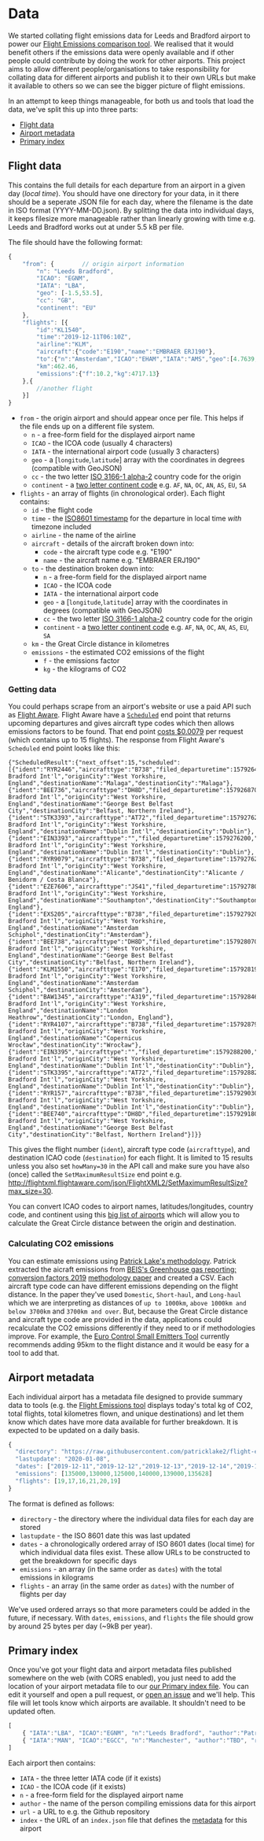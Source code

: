 # Data

We started collating flight emissions data for Leeds and Bradford airport to power our [Flight Emissions comparison tool](https://patricklake2.github.io/flight-emissions/). We realised that it would benefit others if the emissions data were openly available and if other people could contribute by doing the work for other airports. This project aims to allow different people/organisations to take responsibility for collating data for different airports and publish it to their own URLs but make it available to others so we can see the bigger picture of flight emissions.

In an attempt to keep things manageable, for both us and tools that load the data, we've split this up into three parts:

* [Flight data](#flight-data)
* [Airport metadata](#airport-metadata)
* [Primary index](#primary-index)

## Flight data

This contains the full details for each departure from an airport in a given day (*local time*). You should have one directory for your data, in it there should be a seperate JSON file for each day, where the filename is the date in ISO format (YYYY-MM-DD.json). By splitting the data into individual days, it keeps filesize more manageable rather than linearly growing with time e.g. Leeds and Bradford works out at under 5.5 kB per file.

The file should have the following format:

```javascript
{
	"from": {        // origin airport information
		"n": "Leeds Bradford",
		"ICAO": "EGNM",
		"IATA": "LBA",
		"geo": [-1.5,53.5],
		"cc": "GB",
		"continent": "EU"
	},
	"flights": [{
		"id":"KL1540",
		"time":"2019-12-11T06:10Z",
		"airline":"KLM",
		"aircraft":{"code":"E190","name":"EMBRAER ERJ190"},
		"to":{"n":"Amsterdam","ICAO":"EHAM","IATA":"AMS","geo":[4.7639,52.3086],"cc":"NL","continent":"EU" },
		"km":462.46,
		"emissions":{"f":10.2,"kg":4717.13}
	},{
		//another flight 
	}]
}
```

* `from` - the origin airport and should appear once per file. This helps if the file ends up on a different file system.
  * `n` - a free-form field for the displayed airport name
  * `ICAO` - the ICOA code (usually 4 characters)
  * `IATA` - the international airport code (usually 3 characters)
  * `geo` - a [`longitude`,`latitude`] array with the coordinates in degrees (compatible with GeoJSON)
  * `cc` - the two letter [ISO 3166-1 alpha-2](https://en.wikipedia.org/wiki/ISO_3166-1_alpha-2) country code for the origin
  * `continent` - a [two letter continent code](https://datahub.io/core/continent-codes) e.g. `AF`, `NA`, `OC`, `AN`, `AS`, `EU`, `SA`
* `flights` - an array of flights (in chronological order). Each flight contains:
  * `id` - the flight code
  * `time` - the [ISO8601 timestamp](https://en.wikipedia.org/wiki/ISO_8601) for the departure in local time *with* timezone included
  * `airline` - the name of the airline
  * `aircraft` - details of the aircraft broken down into:
    * `code` - the aircraft type code e.g. "E190"
    * `name` - the aircraft name e.g. "EMBRAER ERJ190"
  * `to` - the destination broken down into:
    * `n` - a free-form field for the displayed airport name
    * `ICAO` - the ICOA code
    * `IATA` - the international airport code
    * `geo` - a [`longitude`,`latitude`] array with the coordinates in degrees (compatible with GeoJSON)
    * `cc` - the two letter [ISO 3166-1 alpha-2](https://en.wikipedia.org/wiki/ISO_3166-1_alpha-2) country code for the origin
    * `continent` - a [two letter continent code](https://datahub.io/core/continent-codes) e.g. `AF`, `NA`, `OC`, `AN`, `AS`, `EU`, `SA`
  * `km` - the Great Circle distance in kilometres
  * `emissions` - the estimated CO2 emissions of the flight
    * `f` - the emissions factor
    * `kg` - the kilograms of CO2
    
### Getting data

You could perhaps scrape from an airport's website or use a paid API such as [Flight Aware](https://uk.flightaware.com/commercial/flightxml/). Flight Aware have a [`Scheduled`](https://uk.flightaware.com/commercial/flightxml/explorer/#op_Scheduled) end point that returns upcoming departures and gives aircraft type codes which then allows emissions factors to be found. That end point [costs $0.0079](https://uk.flightaware.com/commercial/flightxml/pricing_class.rvt) per request (which contains up to 15 flights). The response from Flight Aware's `Scheduled` end point looks like this:

```
{"ScheduledResult":{"next_offset":15,"scheduled":[{"ident":"RYR2446","aircrafttype":"B738","filed_departuretime":1579264200,"estimatedarrivaltime":1579274100,"origin":"EGNM","destination":"LEMG","originName":"Leeds Bradford Int'l","originCity":"West Yorkshire, England","destinationName":"Malaga","destinationCity":"Malaga"},{"ident":"BEE736","aircrafttype":"DH8D","filed_departuretime":1579268700,"estimatedarrivaltime":1579271100,"origin":"EGNM","destination":"EGAC","originName":"Leeds Bradford Int'l","originCity":"West Yorkshire, England","destinationName":"George Best Belfast City","destinationCity":"Belfast, Northern Ireland"},{"ident":"STK3393","aircrafttype":"AT72","filed_departuretime":1579276200,"estimatedarrivaltime":1579279800,"origin":"EGNM","destination":"EIDW","originName":"Leeds Bradford Int'l","originCity":"West Yorkshire, England","destinationName":"Dublin Int'l","destinationCity":"Dublin"},{"ident":"EIN3393","aircrafttype":"","filed_departuretime":1579276200,"estimatedarrivaltime":1579279800,"origin":"EGNM","destination":"EIDW","originName":"Leeds Bradford Int'l","originCity":"West Yorkshire, England","destinationName":"Dublin Int'l","destinationCity":"Dublin"},{"ident":"RYR9079","aircrafttype":"B738","filed_departuretime":1579276200,"estimatedarrivaltime":1579284600,"origin":"EGNM","destination":"LEAL","originName":"Leeds Bradford Int'l","originCity":"West Yorkshire, England","destinationName":"Alicante","destinationCity":"Alicante / Benidorm / Costa Blanca"},{"ident":"EZE7606","aircrafttype":"JS41","filed_departuretime":1579278000,"estimatedarrivaltime":1579281300,"origin":"EGNM","destination":"EGHI","originName":"Leeds Bradford Int'l","originCity":"West Yorkshire, England","destinationName":"Southampton","destinationCity":"Southampton, England"},{"ident":"EXS205","aircrafttype":"B738","filed_departuretime":1579279200,"estimatedarrivaltime":1579282500,"origin":"EGNM","destination":"EHAM","originName":"Leeds Bradford Int'l","originCity":"West Yorkshire, England","destinationName":"Amsterdam Schiphol","destinationCity":"Amsterdam"},{"ident":"BEE738","aircrafttype":"DH8D","filed_departuretime":1579280700,"estimatedarrivaltime":1579283100,"origin":"EGNM","destination":"EGAC","originName":"Leeds Bradford Int'l","originCity":"West Yorkshire, England","destinationName":"George Best Belfast City","destinationCity":"Belfast, Northern Ireland"},{"ident":"KLM1550","aircrafttype":"E170","filed_departuretime":1579281900,"estimatedarrivaltime":1579285500,"origin":"EGNM","destination":"EHAM","originName":"Leeds Bradford Int'l","originCity":"West Yorkshire, England","destinationName":"Amsterdam Schiphol","destinationCity":"Amsterdam"},{"ident":"BAW1345","aircrafttype":"A319","filed_departuretime":1579284600,"estimatedarrivaltime":1579286700,"origin":"EGNM","destination":"EGLL","originName":"Leeds Bradford Int'l","originCity":"West Yorkshire, England","destinationName":"London Heathrow","destinationCity":"London, England"},{"ident":"RYR4107","aircrafttype":"B738","filed_departuretime":1579287900,"estimatedarrivaltime":1579294800,"origin":"EGNM","destination":"EPWR","originName":"Leeds Bradford Int'l","originCity":"West Yorkshire, England","destinationName":"Copernicus Wrocław","destinationCity":"Wrocław"},{"ident":"EIN3395","aircrafttype":"","filed_departuretime":1579288200,"estimatedarrivaltime":1579291800,"origin":"EGNM","destination":"EIDW","originName":"Leeds Bradford Int'l","originCity":"West Yorkshire, England","destinationName":"Dublin Int'l","destinationCity":"Dublin"},{"ident":"STK3395","aircrafttype":"AT72","filed_departuretime":1579288200,"estimatedarrivaltime":1579291800,"origin":"EGNM","destination":"EIDW","originName":"Leeds Bradford Int'l","originCity":"West Yorkshire, England","destinationName":"Dublin Int'l","destinationCity":"Dublin"},{"ident":"RYR157","aircrafttype":"B738","filed_departuretime":1579290300,"estimatedarrivaltime":1579293000,"origin":"EGNM","destination":"EIDW","originName":"Leeds Bradford Int'l","originCity":"West Yorkshire, England","destinationName":"Dublin Int'l","destinationCity":"Dublin"},{"ident":"BEE740","aircrafttype":"DH8D","filed_departuretime":1579291800,"estimatedarrivaltime":1579294200,"origin":"EGNM","destination":"EGAC","originName":"Leeds Bradford Int'l","originCity":"West Yorkshire, England","destinationName":"George Best Belfast City","destinationCity":"Belfast, Northern Ireland"}]}}
```

This gives the flight number (`ident`), aircraft type code (`aircrafttype`), and destination ICAO code (`destination`) for each flight. It is limited to 15 results unless you also set `howMany=30` in the API call and make sure you have also (once) called the `SetMaximumResultSize` end point e.g. http://flightxml.flightaware.com/json/FlightXML2/SetMaximumResultSize?max_size=30.

You can convert ICAO codes to airport names, latitudes/longitudes, country code, and continent using this [big list of airports](https://github.com/datasets/airport-codes/blob/master/archive/data.csv) which will allow you to calculate the Great Circle distance between the origin and destination.

### Calculating CO2 emissions

You can estimate emissions using [Patrick Lake's methodology](https://github.com/patricklake2/flight-emissions/tree/master/leeds-bradford#data). Patrick extracted the aicraft emissions from [BEIS's Greenhouse gas reporting: conversion factors 2019](https://www.gov.uk/government/publications/greenhouse-gas-reporting-conversion-factors-2019) [methodology paper](https://assets.publishing.service.gov.uk/government/uploads/system/uploads/attachment_data/file/829336/2019_Green-house-gas-reporting-methodology.pdf) and created a CSV. Each aircraft type code can have different emissions depending on the flight distance. In the paper they've used `Domestic`, `Short-haul`, and `Long-haul` which we are interpreting as distances of `up to 1000km`, `above 1000km and below 3700km` and `3700km and over`. But, because the Great Circle distance and aircraft type code are provided in the data, applications could recalculate the CO2 emissions differently if they need to or if methodologies improve. For example, the [Euro Control Small Emitters Tool](https://www.eurocontrol.int/publication/small-emitters-tool-set-2019) currently recommends adding 95km to the flight distance and it would be easy for a tool to add that.


## Airport metadata

Each individual airport has a metadata file designed to provide summary data to tools (e.g. the [Flight Emissions tool](https://patricklake2.github.io/flight-emissions/) displays today's total kg of CO2, total flights, total kilometres flown, and unique destinations) and let them know which dates have more data available for further breakdown. It is expected to be updated on a daily basis.

```javascript
{
  "directory": "https://raw.githubusercontent.com/patricklake2/flight-emissions/master/leeds-bradford/data/",
  "lastupdate": "2020-01-08",
  "dates": ["2019-12-11","2019-12-12","2019-12-13","2019-12-14","2019-12-20","2020-01-07"]
  "emissions": [135000,130000,125000,140000,139000,135628]
  "flights": [19,17,16,21,20,19]
}
```
The format is defined as follows:

* `directory` - the directory where the individual data files for each day are stored
* `lastupdate` - the ISO 8601 date this was last updated
* `dates` - a chronologically ordered array of ISO 8601 dates (local time) for which individual data files exist. These allow URLs to be constructed to get the breakdown for specific days
* `emissions` - an array (in the same order as `dates`) with the total emissions in kilograms
* `flights` - an array (in the same order as `dates`) with the number of flights per day

We've used ordered arrays so that more parameters could be added in the future, if necessary. With `dates`, `emissions`, and `flights` the file should grow by around 25 bytes per day (~9kB per year).

## Primary index

Once you've got your flight data and airport metadata files published somewhere on the web (with CORS enabled), you just need to add the location of your airport metadata file to our [our Primary index file](../index.json). You can edit it yourself and open a pull request, or [open an issue](https://github.com/odileeds/flight-data/issues/new) and we'll help. This file will let tools know which airports are available. It shouldn't need to be updated often.

```javascript
[
	{ "IATA":"LBA", "ICAO":"EGNM", "n":"Leeds Bradford", "author":"Patrick Lake", "url":"https://github.com/patricklake2/flight-emissions/", "index":"https://raw.githubusercontent.com/patricklake2/flight-emissions/master/leeds-bradford/data/index.json" },
	{ "IATA":"MAN", "ICAO":"EGCC", "n":"Manchester", "author":"TBD", "repo":"", "index":"" }
]
```

Each airport then contains:

* `IATA` - the three letter IATA code (if it exists)
* `ICAO` - the ICOA code (if it exists)
* `n` - a free-form field for the displayed airport name
* `author` - the name of the person compiling emissions data for this airport
* `url` - a URL to e.g. the Github repository
* `index` - the URL of an `index.json` file that defines the [metadata](#airport-metadata) for this airport
